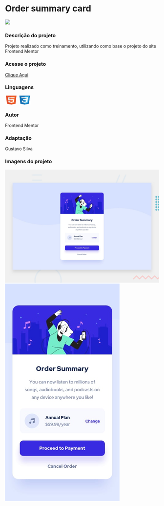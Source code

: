 <h1>Order summary card</h1>

<img src="https://img.shields.io/badge/STATUS%20-Pronto-sucess"/>

<h3>Descrição do projeto</h3>
<p>Projeto realizado como treinamento, utilizando como base o projeto do site Frontend Mentor</p>

<h3>Acesse o projeto</h3><a href="https://gustavocrs.github.io/order-summary">Clique Aqui</a> 

<div><p><h3>Linguagens</h3></p>
<img align="center" alt="HTML" height="30" width="40" src="https://raw.githubusercontent.com/devicons/devicon/master/icons/html5/html5-original.svg">
<img align="center" alt="CSS" height="30" width="40" src="https://raw.githubusercontent.com/devicons/devicon/master/icons/css3/css3-original.svg">
</div>

<p><h3>Autor</h3> Frontend Mentor</p>

<p><h3>Adaptação</h3> Gustavo Silva</p>

<h3>Imagens do projeto</h3>
<img alt="Imagem do projeto" src="./design/desktop-preview.jpg"/>
<img alt="Imagem do projeto" src="./design/mobile-design.jpg"/>
